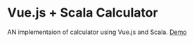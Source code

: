 # Vue.js + Scala Calculator
AN implementaion of calculator using Vue.js and Scala.
[Demo](https://yossisaiada.github.io/vue-scala-calculator/)
